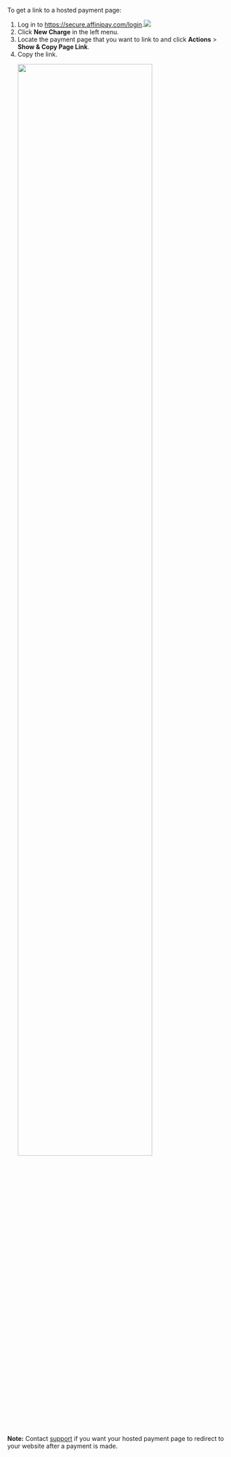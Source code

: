 To get a link to a hosted payment page:

<ol>
  <li>Log in to <a href="https://secure.affinipay.com/login" target="&#95;blank">https://secure.affinipay.com/login</a>.<image style="cursor:pointer" class="icon-info tooltipped" src="../images/icn_information.svg" data-position="top" data-delay="50" data-tooltip="LawPay users should go to https://secure.lawpay.com/login"/></li>
  <li>Click <b>New Charge</b> in the left menu.</li>
  <li>Locate the payment page that you want to link to and click <b>Actions</b> > <b>Show & Copy Page Link</b>.</li>
  <li>Copy the link.
  <p><img width="80%" src="../images/paymentPageLink.png"></p></li>
</ol>

<span class="panel-note"><b>Note:</b> Contact [support](mailto:devsupport@affinipay.com) if you want your hosted payment page to redirect to your website after a payment is made.</span>
